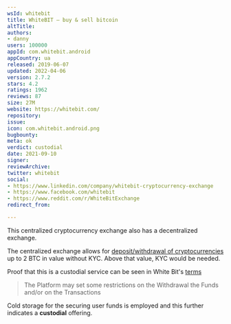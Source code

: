 ```yaml
---
wsId: whitebit
title: WhiteBIT – buy & sell bitcoin
altTitle: 
authors:
- danny
users: 100000
appId: com.whitebit.android
appCountry: ua
released: 2019-06-07
updated: 2022-04-06
version: 2.7.2
stars: 4.2
ratings: 1962
reviews: 87
size: 27M
website: https://whitebit.com/
repository: 
issue: 
icon: com.whitebit.android.png
bugbounty: 
meta: ok
verdict: custodial
date: 2021-09-10
signer: 
reviewArchive: 
twitter: whitebit
social:
- https://www.linkedin.com/company/whitebit-cryptocurrency-exchange
- https://www.facebook.com/whitebit
- https://www.reddit.com/r/WhiteBitExchange
redirect_from: 

---
```


This centralized cryptocurrency exchange also has a decentralized exchange. 

The centralized exchange allows for [deposit/withdrawal of cryptocurrencies](https://whitebit.com/faq#22) up to 2 BTC in value without KYC. Above that value, KYC would be needed.

Proof that this is a custodial service can be seen in White Bit's [terms](https://whitebit.com/terms)

> The Platform may set some restrictions on the Withdrawal the Funds and/or on the Transactions

Cold storage for the securing user funds is employed and this further indicates a **custodial** offering. 